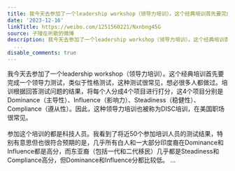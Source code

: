 ```yaml
---
title: 我今天去参加了一个leadership workshop（领导力培训）。这个经典培训首先要完成一个领导力测试，类似于性格测试，这种测试很常见，想必很多人都做过。培训根据...
date: '2023-12-16'
linkTitle: https://weibo.com/1251560221/Nxnbng45G
source: 子陵在听歌的微博
description: 我今天去参加了一个leadership workshop（领导力培训）。这个经典培训首先要完成一个领导力测试，类似于性格测试，这种测试很常见，想必很多人都做过。培训根据回答测试问题的结果，将每个人分成4个项目进行打分，这4个项目分别是Dominance（主导性）、Influence（影响力）、Steadiness（稳健性）、Compliance（遵从性）。因此，这种领导力培训也被称为DISC培训，在美国职场很常见。<br><br>参加这个培训的都是科技人员。我看到了将近50个参加培训人员的测试结果，特别有意思但也很符合预期的是，几乎所有白人和一大部分印度裔在Dominance和Influence都是高分，而东亚裔（包括一代和二代移民）几乎都是Steadiness和Compliance高分，但Dominance和Influence分都比较低。
  ...
disable_comments: true
---
```

我今天去参加了一个leadership workshop（领导力培训）。这个经典培训首先要完成一个领导力测试，类似于性格测试，这种测试很常见，想必很多人都做过。培训根据回答测试问题的结果，将每个人分成4个项目进行打分，这4个项目分别是Dominance（主导性）、Influence（影响力）、Steadiness（稳健性）、Compliance（遵从性）。因此，这种领导力培训也被称为DISC培训，在美国职场很常见。<br><br>参加这个培训的都是科技人员。我看到了将近50个参加培训人员的测试结果，特别有意思但也很符合预期的是，几乎所有白人和一大部分印度裔在Dominance和Influence都是高分，而东亚裔（包括一代和二代移民）几乎都是Steadiness和Compliance高分，但Dominance和Influence分都比较低。 ...